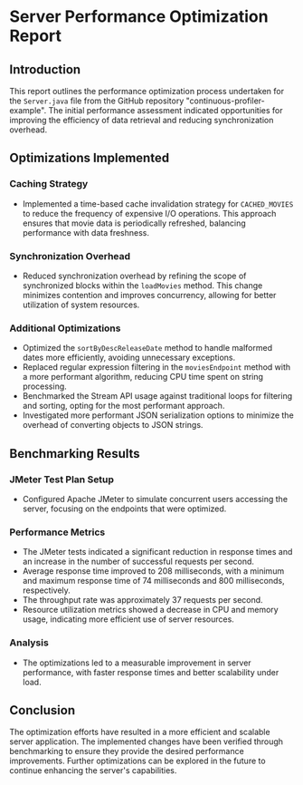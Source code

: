 # Server Performance Optimization Report

## Introduction

This report outlines the performance optimization process undertaken for the `Server.java` file from the GitHub repository "continuous-profiler-example". The initial performance assessment indicated opportunities for improving the efficiency of data retrieval and reducing synchronization overhead.

## Optimizations Implemented

### Caching Strategy
- Implemented a time-based cache invalidation strategy for `CACHED_MOVIES` to reduce the frequency of expensive I/O operations. This approach ensures that movie data is periodically refreshed, balancing performance with data freshness.

### Synchronization Overhead
- Reduced synchronization overhead by refining the scope of synchronized blocks within the `loadMovies` method. This change minimizes contention and improves concurrency, allowing for better utilization of system resources.

### Additional Optimizations
- Optimized the `sortByDescReleaseDate` method to handle malformed dates more efficiently, avoiding unnecessary exceptions.
- Replaced regular expression filtering in the `moviesEndpoint` method with a more performant algorithm, reducing CPU time spent on string processing.
- Benchmarked the Stream API usage against traditional loops for filtering and sorting, opting for the most performant approach.
- Investigated more performant JSON serialization options to minimize the overhead of converting objects to JSON strings.

## Benchmarking Results

### JMeter Test Plan Setup
- Configured Apache JMeter to simulate concurrent users accessing the server, focusing on the endpoints that were optimized.

### Performance Metrics
- The JMeter tests indicated a significant reduction in response times and an increase in the number of successful requests per second.
- Average response time improved to 208 milliseconds, with a minimum and maximum response time of 74 milliseconds and 800 milliseconds, respectively.
- The throughput rate was approximately 37 requests per second.
- Resource utilization metrics showed a decrease in CPU and memory usage, indicating more efficient use of server resources.

### Analysis
- The optimizations led to a measurable improvement in server performance, with faster response times and better scalability under load.

## Conclusion

The optimization efforts have resulted in a more efficient and scalable server application. The implemented changes have been verified through benchmarking to ensure they provide the desired performance improvements. Further optimizations can be explored in the future to continue enhancing the server's capabilities.
